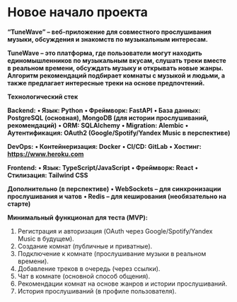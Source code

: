 # Новое начало проекта


**“TuneWave” – веб-приложение для совместного прослушивания музыки, обсуждения и знакомств по музыкальным интересам.**

**TuneWave – это платформа, где пользователи могут находить единомышленников по музыкальным вкусам, слушать треки вместе в реальном времени, обсуждать музыку и открывать новые жанры. Алгоритм рекомендаций подбирает комнаты с музыкой и людьми, а также предлагает интересные треки на основе предпочтений.**

**Технологический стек**

**Backend:**
 **• Язык: Python**
 **• Фреймворк: FastAPI**
 **• База данных: PostgreSQL (основная), MongoDB (для истории прослушиваний, рекомендаций)**
 **• ORM: SQLAlchemy**
 **• Migration: Alembic**
 **• Аутентификация: OAuth2 (Google/Spotify/Yandex Music в перспективе)**

**DevOps:**
 **• Контейнеризация: Docker**
 **• CI/CD: GitLab**
 **• Хостинг: https://www.heroku.com**

**Frontend:**
 **• Язык: TypeScript/JavaScript**
 **• Фреймворк: React**
 **• Стилизация: Tailwind CSS**

**Дополнительно (в перспективе)**
 **• WebSockets – для синхронизации прослушивания и чатов**
 **• Redis – для кеширования (необязательно на старте)**

**Минимальный функционал для теста (MVP):**
 1. Регистрация и авторизация (OAuth через Google/Spotify/Yandex Music в будущем).
 2. Создание комнат (публичные и приватные).
 3. Подключение к комнате (прослушивание музыки в реальном времени).
 4. Добавление треков в очередь (через ссылки).
 5. Чат в комнате (основной способ общения).
 6. Рекомендации комнат на основе жанров и истории прослушиваний.
 7. История прослушиваний (в профиле пользователя).
